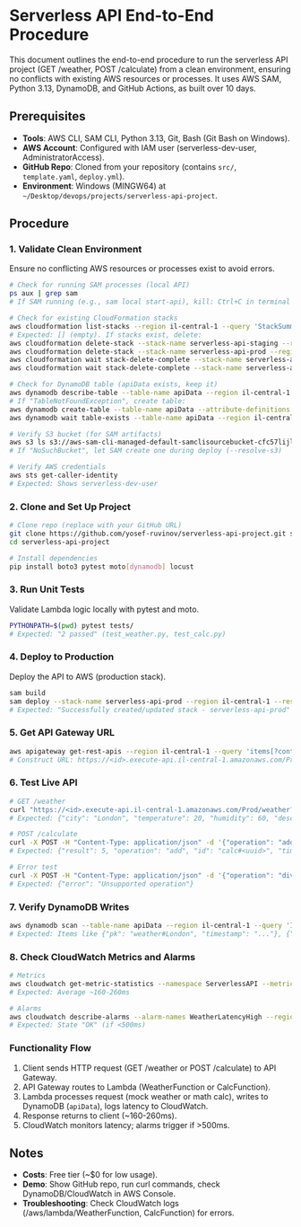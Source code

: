 # Serverless API End-to-End Procedure

This document outlines the end-to-end procedure to run the serverless API project (GET /weather, POST /calculate) from a clean environment, ensuring no conflicts with existing AWS resources or processes. It uses AWS SAM, Python 3.13, DynamoDB, and GitHub Actions, as built over 10 days.

## Prerequisites

- **Tools**: AWS CLI, SAM CLI, Python 3.13, Git, Bash (Git Bash on Windows).
- **AWS Account**: Configured with IAM user (serverless-dev-user, AdministratorAccess).
- **GitHub Repo**: Cloned from your repository (contains `src/`, `template.yaml`, `deploy.yml`).
- **Environment**: Windows (MINGW64) at `~/Desktop/devops/projects/serverless-api-project`.

## Procedure

### 1. Validate Clean Environment

Ensure no conflicting AWS resources or processes exist to avoid errors.

```bash
# Check for running SAM processes (local API)
ps aux | grep sam
# If SAM running (e.g., sam local start-api), kill: Ctrl+C in terminal or kill <pid>

# Check for existing CloudFormation stacks
aws cloudformation list-stacks --region il-central-1 --query 'StackSummaries[?StackName==`serverless-api-staging` || StackName==`serverless-api-prod`]'
# Expected: [] (empty). If stacks exist, delete:
aws cloudformation delete-stack --stack-name serverless-api-staging --region il-central-1
aws cloudformation delete-stack --stack-name serverless-api-prod --region il-central-1
aws cloudformation wait stack-delete-complete --stack-name serverless-api-staging --region il-central-1
aws cloudformation wait stack-delete-complete --stack-name serverless-api-prod --region il-central-1

# Check for DynamoDB table (apiData exists, keep it)
aws dynamodb describe-table --table-name apiData --region il-central-1
# If "TableNotFoundException", create table:
aws dynamodb create-table --table-name apiData --attribute-definitions AttributeName=pk,AttributeType=S AttributeName=timestamp,AttributeType=S --key-schema AttributeName=pk,KeyType=HASH AttributeName=timestamp,KeyType=RANGE --billing-mode PAY_PER_REQUEST --region il-central-1
aws dynamodb wait table-exists --table-name apiData --region il-central-1

# Verify S3 bucket (for SAM artifacts)
aws s3 ls s3://aws-sam-cli-managed-default-samclisourcebucket-cfc57lijl025 --region il-central-1
# If "NoSuchBucket", let SAM create one during deploy (--resolve-s3)

# Verify AWS credentials
aws sts get-caller-identity
# Expected: Shows serverless-dev-user
```

### 2. Clone and Set Up Project

```bash
# Clone repo (replace with your GitHub URL)
git clone https://github.com/yosef-ruvinov/serverless-api-project.git serverless-api-project
cd serverless-api-project

# Install dependencies
pip install boto3 pytest moto[dynamodb] locust
```

### 3. Run Unit Tests

Validate Lambda logic locally with pytest and moto.

```bash
PYTHONPATH=$(pwd) pytest tests/
# Expected: "2 passed" (test_weather.py, test_calc.py)
```

### 4. Deploy to Production

Deploy the API to AWS (production stack).

```bash
sam build
sam deploy --stack-name serverless-api-prod --region il-central-1 --resolve-s3 --no-confirm-changeset --no-fail-on-empty-changeset --capabilities CAPABILITY_IAM
# Expected: "Successfully created/updated stack - serverless-api-prod"
```

### 5. Get API Gateway URL

```bash
aws apigateway get-rest-apis --region il-central-1 --query 'items[?contains(name, `serverless-api-prod`)].{id:id}'
# Construct URL: https://<id>.execute-api.il-central-1.amazonaws.com/Prod/
```

### 6. Test Live API

```bash
# GET /weather
curl "https://<id>.execute-api.il-central-1.amazonaws.com/Prod/weather?city=London"
# Expected: {"city": "London", "temperature": 20, "humidity": 60, "description": "Partly cloudy", "timestamp": "..."}

# POST /calculate
curl -X POST -H "Content-Type: application/json" -d '{"operation": "add", "numbers": [2, 3]}' "https://<id>.execute-api.il-central-1.amazonaws.com/Prod/calculate"
# Expected: {"result": 5, "operation": "add", "id": "calc#<uuid>", "timestamp": "..."}

# Error test
curl -X POST -H "Content-Type: application/json" -d '{"operation": "divide"}' "https://<id>.execute-api.il-central-1.amazonaws.com/Prod/calculate"
# Expected: {"error": "Unsupported operation"}
```

### 7. Verify DynamoDB Writes

```bash
aws dynamodb scan --table-name apiData --region il-central-1 --query 'Items[?pk.S==`weather#London` || starts_with(pk.S, `calc#`)].{pk:pk.S,timestamp:timestamp.S}'
# Expected: Items like {"pk": "weather#London", "timestamp": "..."}, {"pk": "calc#<uuid>", "timestamp": "..."}
```

### 8. Check CloudWatch Metrics and Alarms

```bash
# Metrics
aws cloudwatch get-metric-statistics --namespace ServerlessAPI --metric-name WeatherLatency --start-time 2025-09-18T00:00:00Z --end-time 2025-09-18T23:59:59Z --period 60 --statistics Average --region il-central-1
# Expected: Average ~160-260ms

# Alarms
aws cloudwatch describe-alarms --alarm-names WeatherLatencyHigh --region il-central-1
# Expected: State "OK" (if <500ms)
```

### Functionality Flow

1. Client sends HTTP request (GET /weather or POST /calculate) to API Gateway.
2. API Gateway routes to Lambda (WeatherFunction or CalcFunction).
3. Lambda processes request (mock weather or math calc), writes to DynamoDB (`apiData`), logs latency to CloudWatch.
4. Response returns to client (~160-260ms).
5. CloudWatch monitors latency; alarms trigger if >500ms.

## Notes

- **Costs**: Free tier (~$0 for low usage).
- **Demo**: Show GitHub repo, run curl commands, check DynamoDB/CloudWatch in AWS Console.
- **Troubleshooting**: Check CloudWatch logs (/aws/lambda/WeatherFunction, CalcFunction) for errors.
